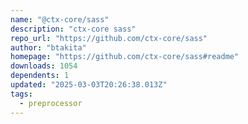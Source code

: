 ```yaml
---
name: "@ctx-core/sass"
description: "ctx-core sass"
repo_url: "https://github.com/ctx-core/sass"
author: "btakita"
homepage: "https://github.com/ctx-core/sass#readme"
downloads: 1054
dependents: 1
updated: "2025-03-03T20:26:38.013Z"
tags: 
  - preprocessor
---
```

